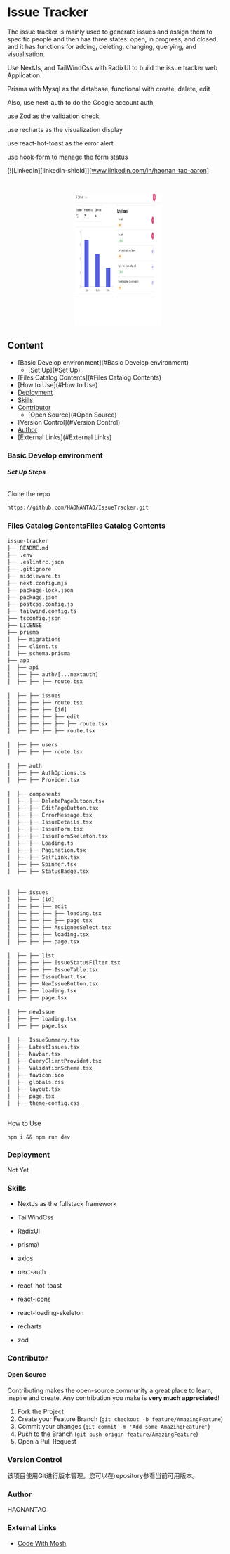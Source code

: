 # Issue Tracker

The issue tracker is mainly used to generate issues and assign them to specific people and then has three states: open, in progress, and closed, and it has functions for adding, deleting, changing, querying, and visualisation.

Use NextJs, and TailWindCss with RadixUI to build the issue tracker web Application.

Prisma with Mysql as the database, functional with create, delete, edit

Also, use next-auth to do the Google account auth,

use Zod as the validation check,

use recharts as the visualization display

use react-hot-toast as the error alert

use hook-form to manage the form status

[![LinkedIn][linkedin-shield]][www.linkedin.com/in/haonan-tao-aaron]


<br />

<p align="center">
  <a href="https://github.com/shaojintian/Best_README_template/">
    <img src="Home.png" alt="Logo" width="200" height="300">
  </a>


</p>




## Content

- [Basic Develop environment](#Basic Develop environment)
  - [Set Up](#Set Up)
- [Files Catalog Contents](#Files Catalog Contents)
- [How to Use](#How to Use)
- [Deployment](#Deployment)
- [Skills](#Skills)
- [Contributor](#Contributor)
  - [Open Source](#Open Source)
- [Version Control](#Version Control)
- [Author](#Author)
- [External Links](#External Links)

### Basic Develop environment



###### **Set Up Steps**

Clone the repo

```sh
https://github.com/HAONANTAO/IssueTracker.git
```



### Files Catalog ContentsFiles Catalog Contents



```
issue-tracker
├── README.md
├── .env
├── .eslintrc.json
├── .gitignore
├── middleware.ts
├── next.config.mjs
├── package-lock.json
├── package.json
├── postcss.config.js
├── tailwind.config.ts
├── tsconfig.json
├── LICENSE
├── prisma
│  ├── migrations
│  ├── client.ts
│  ├── schema.prisma
├── app
│  ├── api
│  ├── ├── auth/[...nextauth]
│  ├── ├── ├── route.tsx

│  ├── ├── issues
│  ├── ├── ├── route.tsx
│  ├── ├── ├── [id]
│  ├── ├── ├── ├── edit
│  ├── ├── ├── ├── ├── route.tsx
│  ├── ├── ├── ├── route.tsx

│  ├── ├── users
│  ├── ├── ├── route.tsx

│  ├── auth
│  ├── ├── AuthOptions.ts
│  ├── ├── Provider.tsx

│  ├── components
│  ├── ├── DeletePageButoon.tsx
│  ├── ├── EditPageButton.tsx
│  ├── ├── ErrorMessage.tsx
│  ├── ├── IssueDetails.tsx
│  ├── ├── IssueForm.tsx
│  ├── ├── IssueFormSkeleton.tsx
│  ├── ├── Loading.ts
│  ├── ├── Pagination.tsx
│  ├── ├── SelfLink.tsx
│  ├── ├── Spinner.tsx
│  ├── ├── StatusBadge.tsx


│  ├── issues
│  ├── ├── [id]
│  ├── ├── ├── edit
│  ├── ├── ├── ├── loading.tsx
│  ├── ├── ├── ├── page.tsx
│  ├── ├── ├── AssigneeSelect.tsx
│  ├── ├── ├── loading.tsx
│  ├── ├── ├── page.tsx

│  ├── ├── list
│  ├── ├── ├── IssueStatusFilter.tsx
│  ├── ├── ├── IssueTable.tsx
│  ├── ├── IssueChart.tsx
│  ├── ├── NewIssueButton.tsx
│  ├── ├── loading.tsx
│  ├── ├── page.tsx

│  ├── newIssue
│  ├── ├── loading.tsx
│  ├── ├── page.tsx

│  ├── IssueSummary.tsx
│  ├── LatestIssues.tsx
│  ├── Navbar.tsx
│  ├── QueryClientProvidet.tsx
│  ├── ValidationSchema.tsx
│  ├── favicon.ico
│  ├── globals.css
│  ├── layout.tsx
│  ├── page.tsx
│  ├── theme-config.css


```

How to Use

```
npm i && npm run dev
```



### Deployment

Not Yet



### Skills

- NextJs as the fullstack framework

- TailWindCss 

- RadixUI

- prisma\

- axios

- next-auth

- react-hot-toast

- react-icons

- react-loading-skeleton

- recharts

- zod

  

### Contributor



#### Open Source

Contributing makes the open-source community a great place to learn, inspire and create. Any contribution you make is **very much appreciated**!

1. Fork the Project
2. Create your Feature Branch (`git checkout -b feature/AmazingFeature`)
3. Commit your changes (`git commit -m 'Add some AmazingFeature'`)
4. Push to the Branch (`git push origin feature/AmazingFeature`)
5. Open a Pull Request

### Version Control

该项目使用Git进行版本管理。您可以在repository参看当前可用版本。



### Author

HAONANTAO



### External Links


- [Code With Mosh](#https://members.codewithmosh.com/courses/nextjs-projects-issue-tracker/lectures/49642701)

  


<!-- links -->

